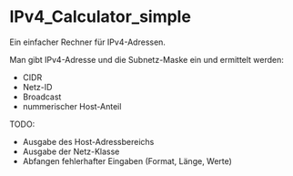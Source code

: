 # IPv4_Calculator_simple

Ein einfacher Rechner für IPv4-Adressen.

Man gibt IPv4-Adresse und die Subnetz-Maske ein und ermittelt werden:
- CIDR
- Netz-ID
- Broadcast
- nummerischer Host-Anteil


TODO:
- Ausgabe des Host-Adressbereichs
- Ausgabe der Netz-Klasse
- Abfangen fehlerhafter Eingaben (Format, Länge, Werte)
